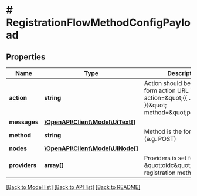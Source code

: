 # # RegistrationFlowMethodConfigPayload

## Properties

Name | Type | Description | Notes
------------ | ------------- | ------------- | -------------
**action** | **string** | Action should be used as the form action URL &#x60;&lt;form action&#x3D;\&quot;{{ .Action }}\&quot; method&#x3D;\&quot;post\&quot;&gt;&#x60;. |
**messages** | [**\OpenAPI\Client\Model\UiText[]**](UiText.md) |  | [optional]
**method** | **string** | Method is the form method (e.g. POST) |
**nodes** | [**\OpenAPI\Client\Model\UiNode[]**](UiNode.md) |  |
**providers** | **array[]** | Providers is set for the \&quot;oidc\&quot; registration method. | [optional]

[[Back to Model list]](../../README.md#models) [[Back to API list]](../../README.md#endpoints) [[Back to README]](../../README.md)
